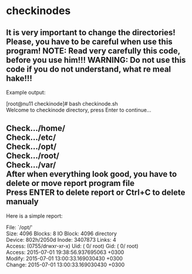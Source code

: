 # checkinodes
It is very important to change the directories!
Please, you have to be careful when use this program!
NOTE: Read very carefully this code, before you use him!!!
 WARNING: Do not use this code if you do not understand, what re meal hake!!!
----------------------------

Example output:<br>

[root@nu11 checkinode]# bash checkinode.sh <br>
Welcome to checkinode directory, press Enter to continue...<br>

Check.../home/<br>
Check.../etc/<br>
Check.../opt/<br>
Check.../root/<br>
Check.../var/<br>
After when everything look good, you have to delete or move report program file<br>
Press ENTER to delete report or Ctrl+C to delete manualy<br>
-----------------------
Here is a simple report:<br>

  File: `/opt/'<br>
  Size: 4096      	Blocks: 8          IO Block: 4096   directory<br>
Device: 802h/2050d	Inode: 3407873     Links: 4<br>
Access: (0755/drwxr-xr-x)  Uid: (    0/    root)   Gid: (    0/    root)<br>
Access: 2015-07-01 19:38:56.937695063 +0300<br>
Modify: 2015-07-01 13:00:33.169030430 +0300<br>
Change: 2015-07-01 13:00:33.169030430 +0300

